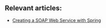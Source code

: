 ## Relevant articles:

- [Creating a SOAP Web Service with Spring](https://www.baeldung.com/spring-boot-soap-web-service)
